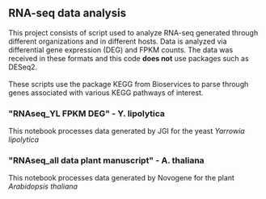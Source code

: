 ## RNA-seq data analysis 
This project consists of script used to analyze RNA-seq generated through different organizations and in different hosts. Data is analyzed via differential gene expression (DEG) and FPKM counts. The data was received in these formats and this code **does not** use packages such as DESeq2.
<br>
<br>
These scripts use the package KEGG from Bioservices to parse through genes associated with various KEGG pathways of interest. 
### "RNAseq_YL FPKM DEG" - Y. lipolytica
This notebook processes data generated by JGI for the yeast *Yarrowia lipolytica*
### "RNAseq_all data plant manuscript" - A. thaliana
This notebook processes data generated by Novogene for the plant *Arabidopsis thaliana*
